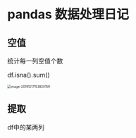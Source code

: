 # pandas 数据处理日记

## 空值

统计每一列空值个数

df.isna().sum()

<img src="/Users/YSG/Library/Application Support/typora-user-images/image-20191217153820159.png" alt="image-20191217153820159" style="zoom:50%;" />

## 提取

df中的某两列